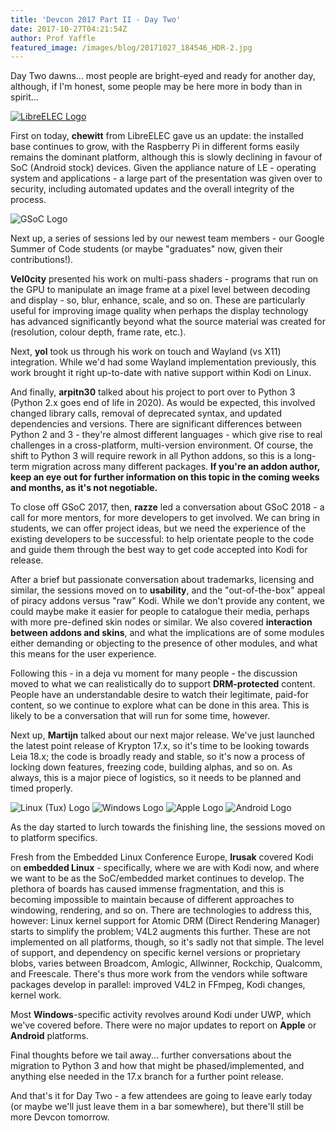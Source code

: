 ```yaml
---
title: 'Devcon 2017 Part II - Day Two'
date: 2017-10-27T04:21:54Z
author: Prof Yaffle
featured_image: /images/blog/20171027_184546_HDR-2.jpg
---
```

Day Two dawns... most people are bright-eyed and ready for another day, although, if I'm honest, some people may be here more in body than in spirit...  
 

 [![LibreELEC Logo](https://wp.flash-jet.com/wp-content/uploads/2017/04/n6blkmxg.png)](https://libreelec.tv/)

 First on today, **chewitt** from LibreELEC gave us an update: the installed base continues to grow, with the Raspberry Pi in different forms easily remains the dominant platform, although this is slowly declining in favour of SoC (Android stock) devices. Given the appliance nature of LE - operating system and applications - a large part of the presentation was given over to security, including automated updates and the overall integrity of the process.

 ![GSoC Logo](https://developers.google.com/open-source/gsoc/images/gsoc2016-sun-373x373.png)

 Next up, a series of sessions led by our newest team members - our Google Summer of Code students (or maybe "graduates" now, given their contributions!).

 **Vel0city** presented his work on multi-pass shaders - programs that run on the GPU to manipulate an image frame at a pixel level between decoding and display - so, blur, enhance, scale, and so on. These are particularly useful for improving image quality when perhaps the display technology has advanced significantly beyond what the source material was created for (resolution, colour depth, frame rate, etc.).

 Next, **yol** took us through his work on touch and Wayland (vs X11) integration. While we'd had some Wayland implementation previously, this work brought it right up-to-date with native support within Kodi on Linux.

 And finally, **arpitn30** talked about his project to port over to Python 3 (Python 2.x goes end of life in 2020). As would be expected, this involved changed library calls, removal of deprecated syntax, and updated dependencies and versions. There are significant differences between Python 2 and 3 - they're almost different languages - which give rise to real challenges in a cross-platform, multi-version environment. Of course, the shift to Python 3 will require rework in all Python addons, so this is a long-term migration across many different packages. **If you're an addon author, keep an eye out for further information on this topic in the coming weeks and months, as it's not negotiable.**

 To close off GSoC 2017, then, **razze** led a conversation about GSoC 2018 - a call for more mentors, for more developers to get involved. We can bring in students, we can offer project ideas, but we need the experience of the existing developers to be successful: to help orientate people to the code and guide them through the best way to get code accepted into Kodi for release.

  

 After a brief but passionate conversation about trademarks, licensing and similar, the sessions moved on to **usability**, and the "out-of-the-box" appeal of piracy addons versus "raw" Kodi. While we don't provide any content, we could maybe make it easier for people to catalogue their media, perhaps with more pre-defined skin nodes or similar. We also covered **interaction between addons and skins**, and what the implications are of some modules either demanding or objecting to the presence of other modules, and what this means for the user experience.

 Following this - in a deja vu moment for many people - the discussion moved to what we can realistically do to support **DRM-protected** content. People have an understandable desire to watch their legitimate, paid-for content, so we continue to explore what can be done in this area. This is likely to be a conversation that will run for some time, however.

 Next up, **Martijn** talked about our next major release. We've just launched the latest point release of Krypton 17.x, so it's time to be looking towards Leia 18.x; the code is broadly ready and stable, so it's now a process of locking down features, freezing code, building alphas, and so on. As always, this is a major piece of logistics, so it needs to be planned and timed properly.

  

 ![Linux (Tux) Logo](https://upload.wikimedia.org/wikipedia/commons/a/af/Tux.png) ![Windows Logo](https://upload.wikimedia.org/wikipedia/commons/thumb/5/5f/Windows_logo_-_2012.svg/768px-Windows_logo_-_2012.svg.png) ![Apple Logo](http://cdn.osxdaily.com/wp-content/uploads/2010/10/giant-apple-logo-bw.png) ![Android Logo](https://cdn.worldvectorlogo.com/logos/android.svg)

 As the day started to lurch towards the finishing line, the sessions moved on to platform specifics.

 Fresh from the Embedded Linux Conference Europe, **lrusak** covered Kodi on **embedded Linux** - specifically, where we are with Kodi now, and where we want to be as the SoC/embedded market continues to develop. The plethora of boards has caused immense fragmentation, and this is becoming impossible to maintain because of different approaches to windowing, rendering, and so on. There are technologies to address this, however: Linux kernel support for Atomic DRM (Direct Rendering Manager) starts to simplify the problem; V4L2 augments this further. These are not implemented on all platforms, though, so it's sadly not that simple. The level of support, and dependency on specific kernel versions or proprietary blobs, varies between Broadcom, Amlogic, Allwinner, Rockchip, Qualcomm, and Freescale. There's thus more work from the vendors while software packages develop in parallel: improved V4L2 in FFmpeg, Kodi changes, kernel work.

 Most **Windows**-specific activity revolves around Kodi under UWP, which we've covered before. There were no major updates to report on **Apple** or **Android** platforms.

 Final thoughts before we tail away... further conversations about the migration to Python 3 and how that might be phased/implemented, and anything else needed in the 17.x branch for a further point release.

  

 And that's it for Day Two - a few attendees are going to leave early today (or maybe we'll just leave them in a bar somewhere), but there'll still be more Devcon tomorrow.

 